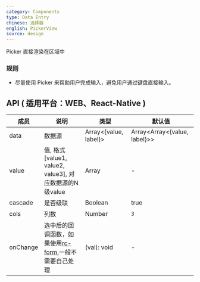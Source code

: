 ```yaml
---
category: Components
type: Data Entry
chinese: 选择器
english: PickerView
source: design
---
```


Picker 直接渲染在区域中

### 规则
- 尽量使用 Picker 来帮助用户完成输入，避免用户通过键盘直接输入。

## API ( 适用平台：WEB、React-Native )

| 成员        | 说明           | 类型            | 默认值       |
|------------|----------------|--------------------|--------------|
| data    | 数据源        | Array<{value, label}> | Array<Array<{value, label}>> |   -  |
| value   | 值, 格式[value1, value2, value3], 对应数据源的N级value    | Array  | - |
| cascade    | 是否级联        | Boolean |  true  |
| cols    | 列数        | Number |  `3`  |
| onChange | 选中后的回调函数，如果使用[rc-form](https://github.com/react-component/form),一般不需要自己处理 | (val): void | - |
